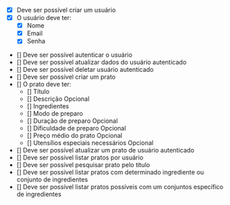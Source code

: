 - [x] Deve ser possível criar um usuário
- [x] O usuário deve ter:
  - [x] Nome
  - [x] Email
  - [x] Senha
- [] Deve ser possível autenticar o usuário
- [] Deve ser possível atualizar dados do usuário autenticado
- [] Deve ser possível deletar usuário autenticado
- [] Deve ser possível criar um prato
- [] O prato deve ter:
  - [] Título
  - [] Descrição Opcional
  - [] Ingredientes
  - [] Modo de preparo
  - [] Duração de preparo Opcional
  - [] Dificuldade de preparo Opcional
  - [] Preço médio do prato Opcional
  - [] Utensílios especiais necessários Opcional
- [] Deve ser possível atualizar um prato de usuário autenticado
- [] Deve ser possível listar pratos por usuário
- [] Deve ser possível pesquisar prato pelo título
- [] Deve ser possível listar pratos com determinado ingrediente ou conjunto de ingredientes
- [] Deve ser possível listar pratos possíveis com um conjuntos específico de ingredientes